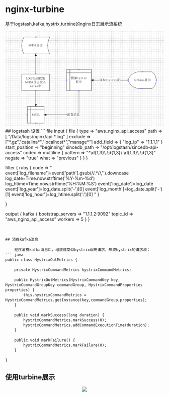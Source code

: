 # nginx-turbine
基于logstash,kafka,hystrix,turbine的nginx日志展示流系统
<center><img src="20170209162127.png"></center>
## logstash 设置
``` file
input {
    file {
        type => "aws_nginx_api_access"
        path => [
                "/Data/logs/nginx/api.*.log"
        ]
        exclude => ["*.gz","catalina*","localhost*","manage*"]
        add_field => {
            "log_ip" => "1.1.1.1"
        }
        start_position => "beginning"
        sincedb_path => "/opt/logstash/sincedb-api-access"
        codec => multiline {
                        pattern => "^\d{1,3}\.\d{1,3}\.\d{1,3}\.\d{1,3}"
                        negate => "true"
                        what => "previous"
                           }
    }
}

filter {
    ruby {
        code => "
                 event['log_filename']=event['path'].gsub(/\/.*\//,'').downcase
                 log_date=Time.now.strftime('%Y-%m-%d')
                 log_htime=Time.now.strftime('%H:%M:%S')
                 event['log_date']=log_date
                 event['log_year']=log_date.split('-')[0]
                 event['log_month']=log_date.split('-')[1]
                 event['log_hour']=log_htime.split(':')[0]
        "
    }

}

output {
    kafka {
        bootstrap_servers => "1.1.1.2:9092"
        topic_id => "aws_nginx_api_access"
        workers => 5
            }
}
```


## 消费kafka消息

    程序消费kafka消息后，组装成类似hystrix调用请求，形成hystrix的请求流：
``` java
public class HystrixOutMetrics {

    private HystrixCommandMetrics hystrixCommandMetrics;

    public HystrixOutMetrics(HystrixCommandKey key, HystrixCommandGroupKey commandGroup, HystrixCommandProperties properties) {
        this.hystrixCommandMetrics = HystrixCommandMetrics.getInstance(key,commandGroup,properties);
    }

    public void markSuccess(long duration) {
        hystrixCommandMetrics.markSuccess(0);
        hystrixCommandMetrics.addCommandExecutionTime(duration);
    }

    public void markFailure() {
        hystrixCommandMetrics.markFailure(0);
    }

}
```

## 使用turbine展示
<center><img src="https://github.com/Netflix/Hystrix/wiki/images/hystrix-dashboard-netflix-api-example-iPad.png"></center>
